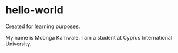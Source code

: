 # hello-world
Created for learning purposes.

My name is Moonga Kamwale. I am a student at Cyprus International University.
